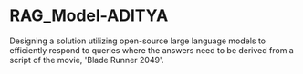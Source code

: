 # RAG_Model-ADITYA
Designing a solution utilizing open-source large language models to efficiently respond to queries where the answers need to be derived from a script of the movie, 'Blade Runner 2049'.
